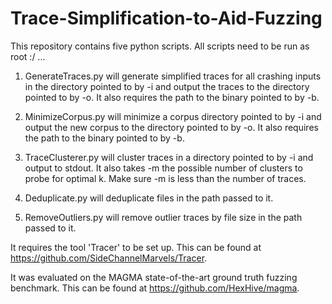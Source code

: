 # Trace-Simplification-to-Aid-Fuzzing

This repository contains five python scripts. All scripts need to be run as root :/ ...

1. GenerateTraces.py will generate simplified traces for all crashing inputs in the directory pointed to by -i and output the traces to the directory pointed to by -o. It also requires the path to the binary pointed to by -b.

2. MinimizeCorpus.py will minimize a corpus directory pointed to by -i and output the new corpus to the directory pointed to by -o. It also requires the path to the binary pointed to by -b.

3. TraceClusterer.py will cluster traces in a directory pointed to by -i and output to stdout. It also takes -m the possible number of clusters to probe for optimal k. Make sure -m is less than the number of traces.

4. Deduplicate.py will deduplicate files in the path passed to it.

5. RemoveOutliers.py will remove outlier traces by file size in the path passed to it.

It requires the tool 'Tracer' to be set up. This can be found at https://github.com/SideChannelMarvels/Tracer.

It was evaluated on the MAGMA state-of-the-art ground truth fuzzing benchmark. This can be found at https://github.com/HexHive/magma.
